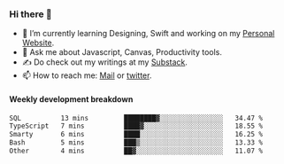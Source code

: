 ### Hi there 👋

- 🌱 I’m currently learning Designing, Swift and working on my [Personal Website](https://kvaishak.com/).
- 💬 Ask me about Javascript, Canvas,  Productivity tools. 
- :writing_hand: Do check out my writings at my [Substack](https://kvaishak.substack.com/).
- 📫 How to reach me: [Mail](mailto:vaishak.kaippanchery@gmail.com) or [twitter](https://twitter.com/kvaishack).


#### Weekly development breakdown

<!--START_SECTION:waka-->

```txt
SQL          13 mins         ████████▓░░░░░░░░░░░░░░░░   34.47 %
TypeScript   7 mins          ████▓░░░░░░░░░░░░░░░░░░░░   18.55 %
Smarty       6 mins          ████░░░░░░░░░░░░░░░░░░░░░   16.25 %
Bash         5 mins          ███▒░░░░░░░░░░░░░░░░░░░░░   13.33 %
Other        4 mins          ██▓░░░░░░░░░░░░░░░░░░░░░░   11.07 %
```

<!--END_SECTION:waka-->
